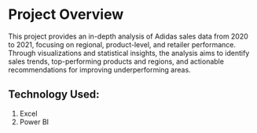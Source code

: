 # Project Overview
This project provides an in-depth analysis of Adidas sales data from 2020 to 2021, 
focusing on regional, product-level, and retailer performance. Through visualizations
and statistical insights, the analysis aims to identify sales trends, top-performing 
products and regions, and actionable recommendations for improving underperforming areas.

## Technology Used:
1. Excel
2. Power BI 
